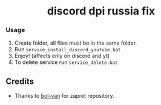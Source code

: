 <p align="center">
 <h1 align="center"><a>discord dpi russia fix</a></h1> 
</p>

### Usage
1. Create folder, all files must be in the same folder.
2. Run `service_install_discord_youtube.bat`
3. Enjoy! (affects only on discord and yt)
4. To delete service run `service_delete.bat`

## Credits 

- Thanks to [bol-van](https://github.com/bol-van/zapret) for zapret repository.
